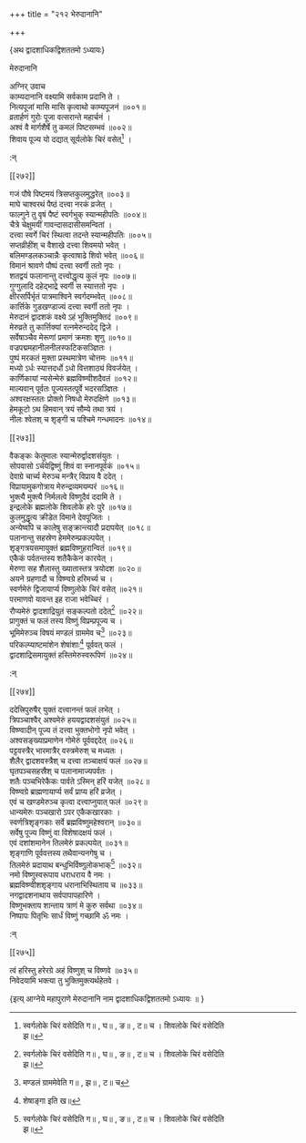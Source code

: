 +++
title = "२१२ भेरुदानानि"

+++

\{अथ द्वादशाधिकद्विशततमो ऽध्यायः\}

मेरुदानानि  
    
अग्निर् उवाच  
काम्यदानानि वक्ष्यामि सर्वकाम प्रदानि ते ।  
नित्यपूजां मासि मासि कृत्वाथो काम्यपूजनं   ॥००१॥  
व्रतार्हणं गुरोः पूजा वत्सरान्ते महार्चनं   ।  
अश्वं वै मार्गशैर्षे तु कमलं पिष्टसम्भवं   ॥००२॥  
शिवाय पूज्य यो दद्यात् सूर्यलोके चिरं वसेत्[^१] ।  
    
:न्  
    
[^१]: स्वर्गलोके चिरं वसेदिति ग॥ , घ॥ , ङ॥ , ट॥ च । शिवलोके चिरं वसेदिति  
झ॥  

[[२७२]]
    
गजं पौषे पिष्टमयं त्रिसप्तकुलमुद्धरेत् ॥००३॥  
माघे चाश्वरथं पैष्ठं दत्त्वा नरकं व्रजेत्   ।  
फाल्गुने तु वृषं पैष्टं स्वर्गभुक् स्यान्महीपतिः   ॥००४॥  
चैत्रे चेक्षुमयीं गावन्दासदासीसमन्वितां ।  
दत्त्वा स्वर्गे चिरं स्थित्वा तदन्ते स्यान्महीपतिः ॥००५॥  
सप्तव्रीहींश् च वैशाखे दत्त्वा शिवमयो भवेत् ।  
बलिमण्डलकञ्चान्नैः कृत्वाषाढे शिवो भवेत्   ॥००६॥  
विमानं श्रावणे पौष्पं दत्त्वा स्वर्गी ततो नृपः   ।  
शतद्वयं फलानान्तु दत्त्वोद्धृत्य कुलं नृपः   ॥००७॥  
गुग्गुलादि दहेद्भाद्रे स्वर्गी स स्यात्ततो नृपः ।  
क्षीरसर्पिर्भृतं पात्रमाश्विने स्वर्गदम्भवेत्   ॥००८॥  
कार्त्तिके गुडखण्डाज्यं दत्त्वा स्वर्गी ततो नृपः   ।  
मेरुदानं द्वादशकं वक्ष्ये ऽहं भुक्तिमुक्तिदं   ॥००९॥  
मेरुव्रते तु कार्त्तिक्यां रत्नमेरुन्ददेद् द्विजे ।  
सर्वेषाञ्चैव मेरूणां प्रमाणं क्रमशः शृणु   ॥०१०॥  
वज्रपद्ममहानीलनीलस्फटिकसञ्ज्ञितः ।  
पुष्पं मरकतं मुक्ता प्रस्थमात्रेण चोत्तमः   ॥०११॥  
मध्यो ऽर्धः स्यात्तदर्धो ऽधो वित्तशाठ्यं विवर्जयेत्   ।  
कार्णिकायां न्यसेन्मेरुं ब्रह्मविष्ण्वीशदैवतं   ॥०१२॥  
माल्यवान् पूर्वतः पूज्यस्तत्पूर्वे भदरसञ्ज्ञितः   ।  
अश्वरक्षस्ततः प्रोक्तो निषधो मेरुदक्षिणे ॥०१३॥  
हेमकूटो ऽथ हिमवान् त्रयं सौम्ये तथा त्रयं ।  
नीलः श्वेतश् च शृङ्गी च पश्चिमे गन्धमादनः   ॥०१४॥  

[[२७३]]
    
वैकङ्कः केतुमालः स्यान्मेरुर्द्वादशसंयुतः   ।  
सोपवासो ऽर्चयेद्विष्णुं शिवं वा स्नानपूर्वकं   ॥०१५॥  
देवाग्रे चार्च्य मेरुञ्च मन्त्रैर् विप्राय वै ददेत् ।  
विप्रायामुकगोत्राय मेरुन्द्रव्यमयम्परं ॥०१६॥  
भुक्त्यै मुक्त्यै निर्मलत्वे विष्णुदैवं ददामि ते ।  
इन्द्रलोके ब्रह्मलोके शिवलोके हरेः पुरे ॥०१७॥  
कुलमुद्धृत्य क्रीडेत विमाने देवपूजितः ।  
अन्येष्वपि च कालेषु सङ्क्रान्त्यादौ प्रदापयेत् ॥०१८॥  
पलानान्तु सहस्रेण हेममेरुम्प्रकल्पयेत् ।  
शृङ्गत्रयसमायुक्तं ब्रह्मविष्णुहरान्वितं   ॥०१९॥  
एकैकं पर्वतन्तस्य शतैकैकेन कारयेत् ।  
मेरुणा सह शैलास्तु ख्यातास्तत्र त्रयोदश ॥०२०॥  
अयने ग्रहणादौ च विष्ण्वग्रे हरिमर्च्य च ।  
स्वर्णमेरुं द्विजायार्प्य विष्णुलोके चिरं वसेत् ॥०२१॥  
परमाणवो यावन्त इह राजा भवेच्चिरं ।  
रौप्यमेरुं द्वादशाद्रियुतं सङ्कल्पतो ददेत्[^१] ॥०२२॥  
प्रागुक्तं च फलं तस्य विष्णुं विप्रम्प्रपूज्य च   ।  
भूमिमेरुञ्च विषयं मण्डलं ग्राममेव च[^२]   ॥०२३॥  
परिकल्प्याष्टमांशेन शेषांशाः[^३] पूर्ववत् फलं   ।  
द्वादशाद्रिसमायुक्तं हस्तिमेरुस्वरूपिणं ॥०२४॥  
    
:न्  
    
[^१]: सङ्कल्प्य तद्ददेदिति ग॥ , घ॥ , ङ॥ , ञ॥ च  
    
[^२]: मण्डलं ग्राममेवेति ग॥ , झ॥ , ट॥ च  
    
[^३]: शेषाङ्गा इति ख॥  

[[२७४]]
    
ददेत्त्रिपुरुषैर् युक्तं दत्त्वानन्तं फलं लभेत् ।  
त्रिपञ्चाश्वैर् अश्वमेरुं हययद्वादशसंयुतं   ॥०२५॥  
विष्ण्वादीन् पूज्य तं दत्त्वा भुक्तभोगो नृपो भवेत्   ।  
अश्वसङ्ख्याप्रमाणेन गोमेरुं पूर्ववद्ददेत् ॥०२६॥  
पट्टवस्त्रैर् भारमात्रैर् वस्त्रमेरुश् च मध्यतः   ।  
शैलैर् द्वादशवस्त्रैश् च दत्त्वा तञ्चाक्षयं फलं   ॥०२७॥  
घृतपञ्चसहस्रैश् च पलानामाज्यपर्वतः ।  
शतैः पञ्चभिरेकैकः पार्वते ऽस्मिन् हरिं यजेत् ॥०२८॥  
विष्ण्वग्रे ब्राह्मणायार्प्य सर्वं प्राप्य हरिं व्रजेत्   ।  
एवं च खण्डमेरुञ्च कृत्वा दत्त्वाप्नुयात् फलं   ॥०२९॥  
धान्यमेरुः पञ्चखारो ऽपर एकैकखारकाः ।  
स्वर्णत्रिशृङ्गकाः सर्वे ब्रह्मविष्णुमहेश्वरान्   ॥०३०॥  
सर्वेषु पूज्य विष्णुं वा विशेषादक्षयं फलं   ।  
एवं दशांशमानेन तिलमेरुं प्रकल्पयेत् ॥०३१॥  
शृङ्गाणि पूर्ववत्तस्य तथैवान्यनगेषु च ।  
तिलमेरुं प्रदायाथ बन्धुभिर्विष्णुलोकभाक्[^१] ॥०३२॥  
नमो विष्णुस्वरूपाय धराधराय वै नमः ।  
ब्रह्मविष्ण्वीशशृङ्गाय धरानाभिस्थिताय च   ॥०३३॥  
नगद्वादशनाथाय सर्वपापापहारिणे ।  
विष्णुभक्ताय शान्ताय त्राणं मे कुरु सर्वथा   ॥०३४॥  
निष्पापः पितृभिः सार्धं विष्णुं गच्छामि ॐ नमः   ।  
    
:न्  
    
[^१]: बन्धुभिर्ब्रह्मलोकभागिति झ॥  

[[२७५]]
    
त्वं हरिस्तु हरेरग्रे अहं विष्णुश् च विष्णवे ॥०३५॥  
निवेदयामि भक्त्या तु भुक्तिमुक्त्यर्थहेतवे ।  
    
\{इत्य् आग्नेये महापुराणे मेरुदानानि नाम द्वादशाधिकद्विशततमो ऽध्यायः ॥  }
    